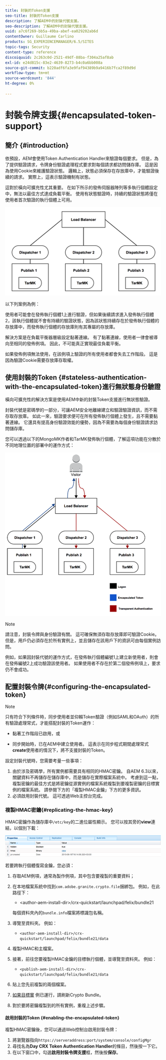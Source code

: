 ```yaml
---
title: 封裝的Token支援
seo-title: 封裝的Token支援
description: 了解AEM中的封裝代號支援。
seo-description: 了解AEM中的封裝代號支援。
uuid: a7c6f269-bb5a-49ba-abef-ea029202ab6d
contentOwner: Guillaume Carlino
products: SG_EXPERIENCEMANAGER/6.5/SITES
topic-tags: Security
content-type: reference
discoiquuid: 2c263c0d-2521-49df-88ba-f304a25af8ab
exl-id: e24d815c-83e2-4639-8273-b4c0a6bb008a
source-git-commit: b220adf6fa3e9faf94389b9a9416b7fca2f89d9d
workflow-type: tm+mt
source-wordcount: '844'
ht-degree: 0%

---
```


# 封裝令牌支援{#encapsulated-token-support}

## 簡介 {#introduction}

依預設，AEM會使用Token Authentication Handler來驗證每個要求。 但是，為了提供驗證請求，令牌身份驗證處理程式要求對每個請求都訪問儲存庫。 這是因為使用Cookie來維護驗證狀態。 邏輯上，狀態必須保存在存放庫中，才能驗證後續的請求。 實際上，這表示驗證機制有狀態。

這對於橫向可擴充性尤其重要。 在如下所示的發佈伺服器陣列等多執行個體設定中，無法以最佳方式達成負載平衡。 使用有狀態驗證時，持續的驗證狀態將僅在使用者首次驗證的執行個體上可用。

![chlimage_1-33](assets/chlimage_1-33a.png)

以下列案例為例：

使用者可能會在發佈執行個體1上進行驗證，但如果後續請求進入發佈執行個體2，該執行個體就不會有持續的驗證狀態，因為該狀態持續存在於發佈執行個體的存放庫中，而發佈執行個體的存放庫則有其專屬的存放庫。

解決方案是在負載平衡器層級設定黏著連線。 有了黏著連線，使用者一律會被導向至相同的發佈例項。 因此，不可能真正實現最佳負載平衡。

如果發佈例項無法使用，在該例項上驗證的所有使用者都會失去工作階段。 這是因為驗證Cookie需要存放庫存取權。

## 使用封裝的Token {#stateless-authentication-with-the-encapsulated-token}進行無狀態身份驗證

橫向可擴充性的解決方案是使用AEM中新的封裝Token支援進行無狀態驗證。

封裝代號是密碼學的一部分，可讓AEM安全地離線建立和驗證驗證資訊，而不需存取存放庫。 如此一來，驗證要求便可在所有發佈執行個體上發生，且不需要黏著連線。 它還具有提高身份驗證效能的優勢，因為不需要為每個身份驗證請求訪問儲存庫。

您可以透過以下的MongoMK作者和TarMK發佈執行個體，了解這項功能在分散於不同地理位置的部署中的運作方式：

![chlimage_1-34](assets/chlimage_1-34a.png)

>[!NOTE]
>
>請注意，封裝令牌與身份驗證有關。 這可確保無須存取存放庫即可驗證Cookie。 但是，用戶仍必須存在於所有實例上，並且儲存在該用戶下的資訊可由每個實例訪問。
>
>例如，如果因封裝代號的運作方式，在發佈執行個體編號1上建立新使用者，則會在發佈編號2上成功驗證該使用者。 如果使用者不存在於第二個發佈例項上，要求仍不會成功。


## 配置封裝令牌{#configuring-the-encapsulated-token}

>[!NOTE]
>只有符合下列條件時，同步使用者並仰賴Token驗證（例如SAML和OAuth）的所有驗證處理常式，才能搭配封裝的Token運作：
>
>* 黏著工作階段已啟用，或
   >
   >
* 同步開始時，已在AEM中建立使用者。 這表示在同步程式期間處理常式&#x200B;**create**&#x200B;使用者的情況下，將不支援封裝的Token。


設定封裝代號時，您需要考量一些事項：

1. 由於涉及密碼學，所有實例都需要具有相同的HMAC密鑰。 自AEM 6.3以來，關鍵資料不再儲存在儲存庫中，而是儲存在實際檔案系統中。 考慮到這一點，複製密鑰的最佳方式是將密鑰從源實例的檔案系統複製到要複製密鑰的目標實例的檔案系統。 請參閱下方的「複製HMAC金鑰」下方的更多資訊。
1. 必須啟用封裝代號。 這可透過Web主控台完成。

### 複製HMAC密鑰{#replicating-the-hmac-key}

HMAC密鑰作為儲存庫中`/etc/key`的二進位屬性顯示。 您可以按其旁的&#x200B;**view**&#x200B;連結，以個別下載：

![chlimage_1-35](assets/chlimage_1-35a.png)

若要跨執行個體復寫金鑰，您必須：

1. 存取AEM例項，通常為製作例項，其中包含要複製的重要資料；
1. 在本地檔案系統中找到`com.adobe.granite.crypto.file`捆綁包。 例如，在此路徑下：

   * &lt;author-aem-install-dir>/crx-quickstart/launchpad/felix/bundle21

   每個資料夾內的`bundle.info`檔案將標識包名稱。

1. 導覽至資料夾。 例如：

   * `<author-aem-install-dir>/crx-quickstart/launchpad/felix/bundle21/data`

1. 複製HMAC和主檔案。
1. 接著，前往您要複製HMAC金鑰的目標執行個體，並導覽至資料夾。 例如：

   * `<publish-aem-install-dir>/crx-quickstart/launchpad/felix/bundle21/data`

1. 貼上您先前複製的兩個檔案。
1. [如果目標實](/help/communities/deploy-communities.md#refresh-the-granite-crypto-bundle) 例已運行，請刷新Crypto Bundle。

1. 對於要將密鑰複製到的所有實例，重複上述步驟。

#### 啟用封裝的Token {#enabling-the-encapsulated-token}

複製HMAC密鑰後，您可以通過Web控制台啟用封裝令牌：

1. 將瀏覽器指向`https://serveraddress:port/system/console/configMgr`
1. 尋找名為&#x200B;**Day CRX Token Authentication Handler**&#x200B;的條目，然後按一下它。
1. 在以下窗口中，勾選&#x200B;**啟用封裝令牌支援**&#x200B;框，然後按&#x200B;**保存**。
